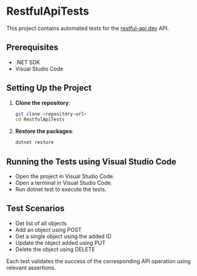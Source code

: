 # RestfulApiTests

This project contains automated tests for the [restful-api.dev](https://restful-api.dev/) API.

## Prerequisites

- .NET SDK
- Visual Studio Code

## Setting Up the Project

1. **Clone the repository**:
   ```bash
   git clone <repository-url>
   cd RestfulApiTests
   ```


2. **Restore the packages**:
   ```bash
   dotnet restore
   ```


## Running the Tests using Visual Studio Code

- Open the project in Visual Studio Code.
- Open a terminal in Visual Studio Code.
- Run dotnet test to execute the tests.


## Test Scenarios

- Get list of all objects
- Add an object using POST
- Get a single object using the added ID
- Update the object added using PUT
- Delete the object using DELETE

Each test validates the success of the corresponding API operation using relevant assertions.
